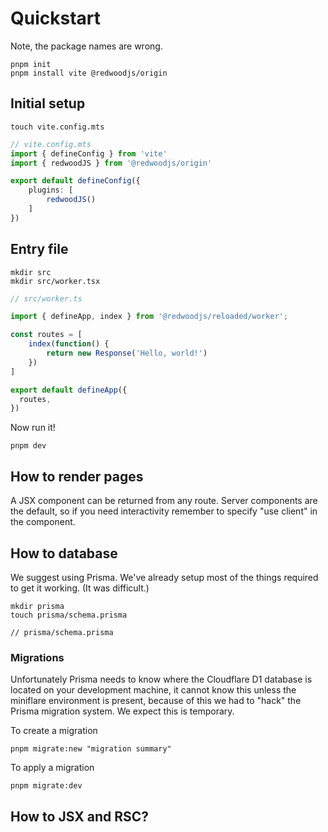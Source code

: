 # Quickstart

Note, the package names are wrong.

<!-- we should make this package manager agnostic? -->
```terminal
pnpm init
pnpm install vite @redwoodjs/origin
```

## Initial setup

```terminal
touch vite.config.mts
```

```typescript
// vite.config.mts
import { defineConfig } from 'vite'
import { redwoodJS } from '@redwoodjs/origin'

export default defineConfig({
    plugins: [
        redwoodJS()
    ]
})
```

## Entry file

```terminal
mkdir src
mkdir src/worker.tsx
```
<!-- I wonder what an ordinary worker looks like? -->
<!-- I wonder why we name it ".tsx?" -->
<!-- I am not a fan of HEAD.tsx, but I guess that's because we don't programatically inject the vite stuff during development. -->
```typescript
// src/worker.ts

import { defineApp, index } from '@redwoodjs/reloaded/worker';

const routes = [
    index(function() {
        return new Response('Hello, world!')
    })
]

export default defineApp({
  routes,
})
```

Now run it!

```
pnpm dev
```

## How to render pages

A JSX component can be returned from any route. Server components are the default, so if you need interactivity remember to specify "use client" in the component.

<!-- Show example or rendering a page -->

## How to database

We suggest using Prisma. We've already setup most of the things required to get it working. (It was difficult.)

```terminal
mkdir prisma
touch prisma/schema.prisma

```
<!-- Show example field -->
```prisma
// prisma/schema.prisma
```


### Migrations

Unfortunately Prisma needs to know where the Cloudflare D1 database is located on your development machine, it cannot know this unless the miniflare environment is present, because of this we had to "hack" the Prisma migration system. We expect this is temporary.

To create a migration
```terminal
pnpm migrate:new "migration summary"
```

To apply a migration
```terminal
pnpm migrate:dev
```

## How to JSX and RSC?

